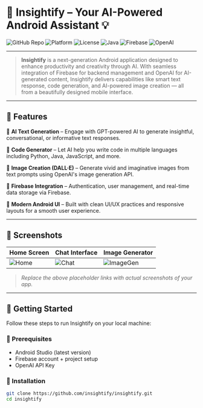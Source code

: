 # 📱 Insightify – Your AI-Powered Android Assistant 💡

![GitHub Repo](https://img.shields.io/badge/GitHub-insightify-blue?logo=github)
![Platform](https://img.shields.io/badge/Platform-Android-green)
![License](https://img.shields.io/github/license/insightify/insightify)
![Java](https://img.shields.io/badge/Built%20with-Java-orange)
![Firebase](https://img.shields.io/badge/Backend-Firebase-red)
![OpenAI](https://img.shields.io/badge/AI-OpenAI-blue)

---

> **Insightify** is a next-generation Android application designed to enhance productivity and creativity through AI. With seamless integration of Firebase for backend management and OpenAI for AI-generated content, Insightify delivers capabilities like smart text response, code generation, and AI-powered image creation — all from a beautifully designed mobile interface.

---

## 🌟 Features

🔹 **AI Text Generation** – Engage with GPT-powered AI to generate insightful, conversational, or informative text responses.

🔹 **Code Generator** – Let AI help you write code in multiple languages including Python, Java, JavaScript, and more.

🔹 **Image Creation (DALL·E)** – Generate vivid and imaginative images from text prompts using OpenAI's image generation API.

🔹 **Firebase Integration** – Authentication, user management, and real-time data storage via Firebase.

🔹 **Modern Android UI** – Built with clean UI/UX practices and responsive layouts for a smooth user experience.

---

## 📸 Screenshots

| Home Screen | Chat Interface | Image Generator |
|------------|----------------|-----------------|
| ![Home](https://via.placeholder.com/200x400?text=Home) | ![Chat](https://via.placeholder.com/200x400?text=Chat+UI) | ![ImageGen](https://via.placeholder.com/200x400?text=Image+AI) |

> *Replace the above placeholder links with actual screenshots of your app.*

---

## 🚀 Getting Started

Follow these steps to run Insightify on your local machine:

### 🔧 Prerequisites

- Android Studio (latest version)
- Firebase account + project setup
- OpenAI API Key

### 🧰 Installation

```bash
git clone https://github.com/insightify/insightify.git
cd insightify
